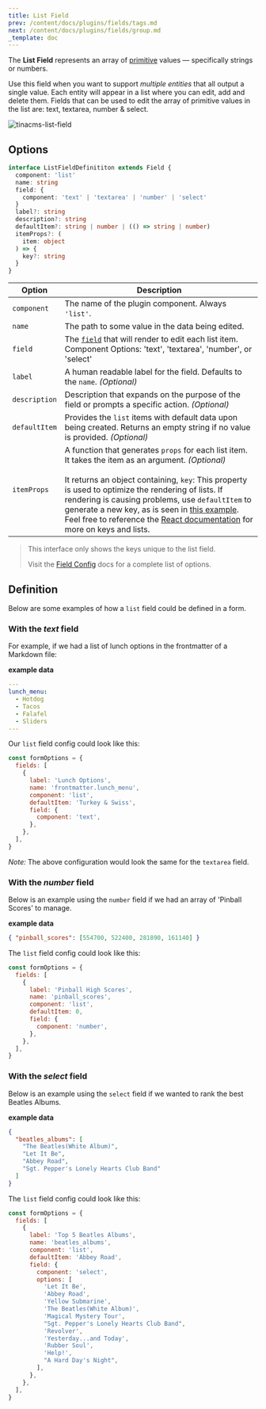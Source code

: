 ```yaml
---
title: List Field
prev: /content/docs/plugins/fields/tags.md
next: /content/docs/plugins/fields/group.md
_template: doc
---
```


The **List Field** represents an array of [primitive](https://developer.mozilla.org/en-US/docs/Web/JavaScript/Data_structures) values — specifically strings or numbers.

Use this field when you want to support _multiple entities_ that all output a single value. Each entity will appear in a list where you can edit, add and delete them. Fields that can be used to edit the array of primitive values in the list are: text, textarea, number & select.

![tinacms-list-field](/img/fields/list-field.png)

## Options

```typescript
interface ListFieldDefinititon extends Field {
  component: 'list'
  name: string
  field: {
    component: 'text' | 'textarea' | 'number' | 'select'
  }
  label?: string
  description?: string
  defaultItem?: string | number | (() => string | number)
  itemProps?: (
    item: object
  ) => {
    key?: string
  }
}
```

| Option        | Description                                                                                                                                                                                                                                                                                                                                                                                                                                                                                                       |
| ------------- | ----------------------------------------------------------------------------------------------------------------------------------------------------------------------------------------------------------------------------------------------------------------------------------------------------------------------------------------------------------------------------------------------------------------------------------------------------------------------------------------------------------------- |
| `component`   | The name of the plugin component. Always `'list'`.                                                                                                                                                                                                                                                                                                                                                                                                                                                                |
| `name`        | The path to some value in the data being edited.                                                                                                                                                                                                                                                                                                                                                                                                                                                                  |
| `field`       | The [`field`](/docs/fields) that will render to edit each list item. Component Options: 'text', 'textarea', 'number', or 'select'                                                                                                                                                                                                                                                                                                                                                                                 |
| `label`       | A human readable label for the field. Defaults to the `name`. _(Optional)_                                                                                                                                                                                                                                                                                                                                                                                                                                        |
| `description` | Description that expands on the purpose of the field or prompts a specific action. _(Optional)_                                                                                                                                                                                                                                                                                                                                                                                                                   |
| `defaultItem` | Provides the `list` items with default data upon being created. Returns an empty string if no value is provided. _(Optional)_                                                                                                                                                                                                                                                                                                                                                                                     |
| `itemProps`   | A function that generates `props` for each list item. It takes the item as an argument. _(Optional)_ <br><br> It returns an object containing, `key`: This property is used to optimize the rendering of lists. If rendering is causing problems, use `defaultItem` to generate a new key, as is seen in [this example](http://tinacms.org/docs/plugins/fields/group-list#definition). Feel free to reference the [React documentation](https://reactjs.org/docs/lists-and-keys.html) for more on keys and lists. |

> This interface only shows the keys unique to the list field.
>
> Visit the [Field Config](/docs/fields) docs for a complete list of options.

## Definition

Below are some examples of how a `list` field could be defined in a form.

### With the _text_ field

For example, if we had a list of lunch options in the frontmatter of a Markdown file:

**example data**

```yaml
---
lunch_menu:
  - Hotdog
  - Tacos
  - Falafel
  - Sliders
---

```

Our `list` field config could look like this:

```javascript
const formOptions = {
  fields: [
    {
      label: 'Lunch Options',
      name: 'frontmatter.lunch_menu',
      component: 'list',
      defaultItem: 'Turkey & Swiss',
      field: {
        component: 'text',
      },
    },
  ],
}
```

_Note:_ The above configuration would look the same for the `textarea` field.

### With the _number_ field

Below is an example using the `number` field if we had an array of 'Pinball Scores' to manage.

**example data**

```json
{ "pinball_scores": [554700, 522400, 281890, 161140] }
```

The `list` field config could look like this:

```javascript
const formOptions = {
  fields: [
    {
      label: 'Pinball High Scores',
      name: 'pinball_scores',
      component: 'list',
      defaultItem: 0,
      field: {
        component: 'number',
      },
    },
  ],
}
```

### With the _select_ field

Below is an example using the `select` field if we wanted to rank the best Beatles Albums.

**example data**

```json
{
  "beatles_albums": [
    "The Beatles(White Album)",
    "Let It Be",
    "Abbey Road",
    "Sgt. Pepper's Lonely Hearts Club Band"
  ]
}
```

The `list` field config could look like this:

```javascript
const formOptions = {
  fields: [
    {
      label: 'Top 5 Beatles Albums',
      name: 'beatles_albums',
      component: 'list',
      defaultItem: 'Abbey Road',
      field: {
        component: 'select',
        options: [
          'Let It Be',
          'Abbey Road',
          'Yellow Submarine',
          'The Beatles(White Album)',
          'Magical Mystery Tour',
          "Sgt. Pepper's Lonely Hearts Club Band",
          'Revolver',
          'Yesterday...and Today',
          'Rubber Soul',
          'Help!',
          "A Hard Day's Night",
        ],
      },
    },
  ],
}
```
